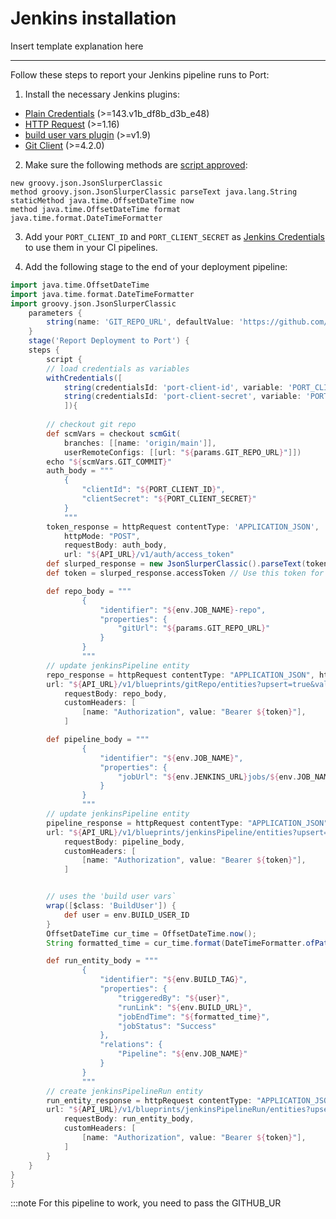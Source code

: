 # Jenkins installation

Insert template explanation here

---

Follow these steps to report your Jenkins pipeline runs to Port:
1. Install the necessary Jenkins plugins:
- [Plain Credentials](https://plugins.jenkins.io/credentials-binding/) (>=143.v1b_df8b_d3b_e48)
- [HTTP Request](https://plugins.jenkins.io/http_request/) (>=1.16)
- [build user vars plugin](https://plugins.jenkins.io/build-user-vars-plugin/) (>=v1.9)
- [Git Client](https://plugins.jenkins.io/git-client/) (>=4.2.0)
2. Make sure the following methods are [script approved](https://www.jenkins.io/doc/book/managing/script-approval/):

```
new groovy.json.JsonSlurperClassic
method groovy.json.JsonSlurperClassic parseText java.lang.String
staticMethod java.time.OffsetDateTime now
method java.time.OffsetDateTime format java.time.format.DateTimeFormatter
```


3. Add your `PORT_CLIENT_ID` and `PORT_CLIENT_SECRET` as [Jenkins Credentials](https://www.jenkins.io/doc/book/using/using-credentials/) to use them in your CI pipelines.

4. Add the following stage to the end of your deployment pipeline:

```groovy
import java.time.OffsetDateTime
import java.time.format.DateTimeFormatter
import groovy.json.JsonSlurperClassic
    parameters {
        string(name: 'GIT_REPO_URL', defaultValue: 'https://github.com/my-org/my-repo.git', description: 'The URL of the Git repository to check out')
    }
    stage('Report Deployment to Port') {
    steps {
        script {
        // load credentials as variables 
        withCredentials([
            string(credentialsId: 'port-client-id', variable: 'PORT_CLIENT_ID'),
            string(credentialsId: 'port-client-secret', variable: 'PORT_CLIENT_SECRET')
            ]){
        
        // checkout git repo
        def scmVars = checkout scmGit(
            branches: [[name: 'origin/main']],
            userRemoteConfigs: [[url: "${params.GIT_REPO_URL}"]])
        echo "${scmVars.GIT_COMMIT}"
        auth_body = """
            {
                "clientId": "${PORT_CLIENT_ID}",
                "clientSecret": "${PORT_CLIENT_SECRET}"
            }
            """
        token_response = httpRequest contentType: 'APPLICATION_JSON',
            httpMode: "POST",
            requestBody: auth_body,
            url: "${API_URL}/v1/auth/access_token"
        def slurped_response = new JsonSlurperClassic().parseText(token_response.content)
        def token = slurped_response.accessToken // Use this token for authentication with Port

        def repo_body = """
                {
                    "identifier": "${env.JOB_NAME}-repo",
                    "properties": {
                        "gitUrl": "${params.GIT_REPO_URL}"
                    }
                }
                """
        // update jenkinsPipeline entity
        repo_response = httpRequest contentType: "APPLICATION_JSON", httpMode: "POST",
        url: "${API_URL}/v1/blueprints/gitRepo/entities?upsert=true&validation_only=false&merge=true",
            requestBody: repo_body,
            customHeaders: [
                [name: "Authorization", value: "Bearer ${token}"],
            ]            

        def pipeline_body = """
                {
                    "identifier": "${env.JOB_NAME}",
                    "properties": {
                        "jobUrl": "${env.JENKINS_URL}jobs/${env.JOB_NAME}"
                    }
                }
                """
        // update jenkinsPipeline entity
        pipeline_response = httpRequest contentType: "APPLICATION_JSON", httpMode: "POST",
        url: "${API_URL}/v1/blueprints/jenkinsPipeline/entities?upsert=true&validation_only=false&merge=true",
            requestBody: pipeline_body,
            customHeaders: [
                [name: "Authorization", value: "Bearer ${token}"],
            ]            


        // uses the 'build user vars` 
        wrap([$class: 'BuildUser']) {
            def user = env.BUILD_USER_ID
        }
        OffsetDateTime cur_time = OffsetDateTime.now();
        String formatted_time = cur_time.format(DateTimeFormatter.ofPattern("yyyy-MM-dd'T'HH:mm:ssXXX"));

        def run_entity_body = """
                {
                    "identifier": "${env.BUILD_TAG}",
                    "properties": {
                        "triggeredBy": "${user}",
                        "runLink": "${env.BUILD_URL}",
                        "jobEndTime": "${formatted_time}",
                        "jobStatus": "Success"
                    },
                    "relations": {
                        "Pipeline": "${env.JOB_NAME}"
                    }
                }
                """
        // create jenkinsPipelineRun entity
        run_entity_response = httpRequest contentType: "APPLICATION_JSON", httpMode: "POST",
        url: "${API_URL}/v1/blueprints/jenkinsPipelineRun/entities?upsert=true&validation_only=false&merge=true",
            requestBody: run_entity_body,
            customHeaders: [
                [name: "Authorization", value: "Bearer ${token}"],
            ]
        }
    }
}
}
```

:::note
For this pipeline to work, you need to pass the GITHUB_UR